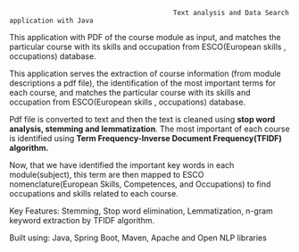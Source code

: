                                              Text analysis and Data Search application with Java
                                              
This application with PDF of the course module as input, and matches the particular course with its skills and occupation from ESCO(European skills , occupations) database. 

This application serves the extraction of course information (from module descriptions a pdf file), the identification of the most important terms for each course, and matches the particular course with its skills and occupation from ESCO(European skills , occupations) database. 

Pdf file is converted to text and then the text is cleaned using **stop word analysis, stemming and lemmatization**. The most important of each course is identified using **Term Frequency-Inverse Document Frequency(TFIDF) algorithm.**

Now, that we have identified the important key words in each module(subject), this term are then mapped to ESCO nomenclature(European Skills, Competences, and Occupations)  to find occupations and skills related to each course.

Key Features: Stemming, Stop word elimination, Lemmatization, n-gram keyword extraction by TFIDF algorithm.

Built using: Java, Spring Boot, Maven, Apache and Open NLP libraries
